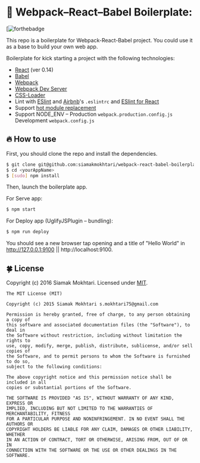 # 🍉 Webpack–React–Babel Boilerplate:

[![forthebadge](http://forthebadge.com/images/badges/uses-js.svg)

This repo is a boilerplate for Webpack-React-Babel project. You could use it as a base to build your own web app.

Boilerplate for kick starting a project with the following technologies:
* [React](https://github.com/facebook/react) (ver 0.14)
* [Babel](http://babeljs.io)
* [Webpack](http://webpack.github.io)
* [Webpack Dev Server](http://webpack.github.io/docs/webpack-dev-server.html)
* [CSS-Loader](https://github.com/webpack/css-loader)
* Lint with [ESlint](http://eslint.org) and [Airbnb](https://github.com/airbnb/javascript/tree/master/packages/eslint-config-airbnb)'s `.eslintrc` and [ESlint for React](https://github.com/yannickcr/eslint-plugin-react)
* Support [hot module replacement](https://webpack.github.io/docs/hot-module-replacement.html)
* Support NODE_ENV – Production `webpack.production.config.js` Development `webpack.config.js`

## 🔥 How to use

First, you should clone the repo and install the dependencies.

```bash
$ git clone git@github.com:siamakmokhtari/webpack-react-babel-boilerplate.git <yourAppName>
$ cd <yourAppName>
$ [sudo] npm install
```

Then, launch the boilerplate app.

For Serve app:
```bash
$ npm start
```

For Deploy app (UglifyJSPlugin – bundling):
```bash
$ npm run deploy
```
You should see a new browser tap opening and a title of "Hello World" in http://127.0.0.1:9100 || http://localhost:9100.



## 🍀 License
Copyright (c) 2016 Siamak Mokhtari. Licensed under [MIT](http://siamak.mit-license.org).

```
The MIT License (MIT)

Copyright (c) 2015 Siamak Mokhtari s.mokhtari75@gmail.com

Permission is hereby granted, free of charge, to any person obtaining a copy of
this software and associated documentation files (the "Software"), to deal in
the Software without restriction, including without limitation the rights to
use, copy, modify, merge, publish, distribute, sublicense, and/or sell copies of
the Software, and to permit persons to whom the Software is furnished to do so,
subject to the following conditions:

The above copyright notice and this permission notice shall be included in all
copies or substantial portions of the Software.

THE SOFTWARE IS PROVIDED "AS IS", WITHOUT WARRANTY OF ANY KIND, EXPRESS OR
IMPLIED, INCLUDING BUT NOT LIMITED TO THE WARRANTIES OF MERCHANTABILITY, FITNESS
FOR A PARTICULAR PURPOSE AND NONINFRINGEMENT. IN NO EVENT SHALL THE AUTHORS OR
COPYRIGHT HOLDERS BE LIABLE FOR ANY CLAIM, DAMAGES OR OTHER LIABILITY, WHETHER
IN AN ACTION OF CONTRACT, TORT OR OTHERWISE, ARISING FROM, OUT OF OR IN
CONNECTION WITH THE SOFTWARE OR THE USE OR OTHER DEALINGS IN THE SOFTWARE.
```
